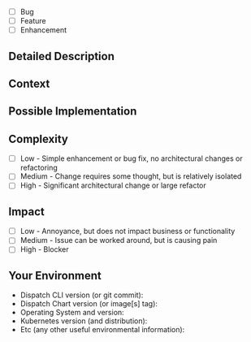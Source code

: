 <!--- Provide a general summary of the issue in the Title above -->

- [ ] Bug
- [ ] Feature
- [ ] Enhancement

## Detailed Description
<!--- Provide a detailed description of the change or addition you are proposing -->

## Context
<!--- Why is this change important to you? How would you use it? -->
<!--- How can it benefit other users? -->

## Possible Implementation
<!--- Not obligatory, but suggest an idea for implementing addition or change -->

## Complexity
<!--- An estimate on the complexity of the implementation -->
- [ ] Low - Simple enhancement or bug fix, no architectural changes or refactoring
- [ ] Medium - Change requires some thought, but is relatively isolated
- [ ] High - Significant architectural change or large refactor

## Impact
<!--- How much does this issue impact you or your business -->
- [ ] Low - Annoyance, but does not impact business or functionality
- [ ] Medium - Issue can be worked around, but is causing pain
- [ ] High - Blocker

## Your Environment
<!--- Include as many relevant details about the environment you experienced the bug in -->
* Dispatch CLI version (or git commit):
* Dispatch Chart version (or image[s] tag):
* Operating System and version:
* Kubernetes version (and distribution):
* Etc (any other useful environmental information):
